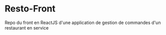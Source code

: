 # Resto-Front
Repo du front en ReactJS d'une application de gestion de commandes d'un restaurant en service
